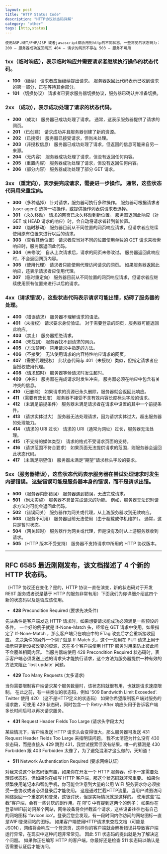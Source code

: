 ```yaml
---
layout: post
title: "HTTP Status Code"
description: "HTTP协议状态码详解"
category: "other"
tags: [http,status]
---
```


	使用ASP.NET/PHP/JSP 或者javascript都会用到http的不同状态，一些常见的状态码为：
	200 – 服务器成功返回网页 404 – 请求的网页不存在 503 – 服务不可用
### 1xx（临时响应），表示临时响应并需要请求者继续执行操作的状态代码。

- **100**   （继续） 请求者应当继续提出请求。 服务器返回此代码表示已收到请求的第一部分，正在等待其余部分。 
- **101**   （切换协议） 请求者已要求服务器切换协议，服务器已确认并准备切换。

### 2xx （成功），表示成功处理了请求的状态代码。

- **200**   （成功）  服务器已成功处理了请求。 通常，这表示服务器提供了请求的网页。
- **201**   （已创建）  请求成功并且服务器创建了新的资源。
- **202**   （已接受）  服务器已接受请求，但尚未处理。
- **203**   （非授权信息）  服务器已成功处理了请求，但返回的信息可能来自另一来源。
- **204**   （无内容）  服务器成功处理了请求，但没有返回任何内容。
- **205**   （重置内容） 服务器成功处理了请求，但没有返回任何内容。
- **206**   （部分内容）  服务器成功处理了部分 GET 请求。

### 3xx （重定向），表示要完成请求，需要进一步操作。 通常，这些状态代码用来重定向。

- **300**   （多种选择）  针对请求，服务器可执行多种操作。 服务器可根据请求者 (user agent) 选择一项操作，或提供操作列表供请求者选择。
- **301**   （永久移动）  请求的网页已永久移动到新位置。 服务器返回此响应（对 GET 或 HEAD 请求的响应）时，会自动将请求者转到新位置。
- **302**   （临时移动）  服务器目前从不同位置的网页响应请求，但请求者应继续使用原有位置来进行以后的请求。
- **303**   （查看其他位置） 请求者应当对不同的位置使用单独的 GET 请求来检索响应时，服务器返回此代码。
- **304**   （未修改） 自从上次请求后，请求的网页未修改过。 服务器返回此响应时，不会返回网页内容。
- **305**   （使用代理） 请求者只能使用代理访问请求的网页。 如果服务器返回此响应，还表示请求者应使用代理。
- **307**   （临时重定向）  服务器目前从不同位置的网页响应请求，但请求者应继续使用原有位置来进行以后的请求。

### 4xx（请求错误），这些状态代码表示请求可能出错，妨碍了服务器的处理。

- **400**   （错误请求） 服务器不理解请求的语法。
- **401**   （未授权） 请求要求身份验证。 对于需要登录的网页，服务器可能返回此响应。
- **403**   （禁止） 服务器拒绝请求。
- **404**   （未找到） 服务器找不到请求的网页。
- **405**   （方法禁用） 禁用请求中指定的方法。
- **406**   （不接受） 无法使用请求的内容特性响应请求的网页。
- **407**   （需要代理授权） 此状态代码与 401（未授权）类似，但指定请求者应当授权使用代理。
- **408**   （请求超时）  服务器等候请求时发生超时。
- **409**   （冲突）  服务器在完成请求时发生冲突。 服务器必须在响应中包含有关冲突的信息。
- **410**   （已删除）  如果请求的资源已永久删除，服务器就会返回此响应。
- **411**   （需要有效长度） 服务器不接受不含有效内容长度标头字段的请求。
- **412**   （未满足前提条件） 服务器未满足请求者在请求中设置的其中一个前提条件。
- **413**   （请求实体过大） 服务器无法处理请求，因为请求实体过大，超出服务器的处理能力。
- **414**   （请求的 URI 过长） 请求的 URI（通常为网址）过长，服务器无法处理。
- **415**   （不支持的媒体类型） 请求的格式不受请求页面的支持。
- **416**   （请求范围不符合要求） 如果页面无法提供请求的范围，则服务器会返回此状态代码。
- **417**   （未满足期望值） 服务器未满足”期望”请求标头字段的要求。

### 5xx（服务器错误），这些状态代码表示服务器在尝试处理请求时发生内部错误。 这些错误可能是服务器本身的错误，而不是请求出错。

- **500**   （服务器内部错误）  服务器遇到错误，无法完成请求。
- **501**   （尚未实施） 服务器不具备完成请求的功能。 例如，服务器无法识别请求方法时可能会返回此代码。
- **502**   （错误网关） 服务器作为网关或代理，从上游服务器收到无效响应。
- **503**   （服务不可用） 服务器目前无法使用（由于超载或停机维护）。 通常，这只是暂时状态。
- **504**   （网关超时）  服务器作为网关或代理，但是没有及时从上游服务器收到请求。
- **505**   （HTTP 版本不受支持） 服务器不支持请求中所用的 HTTP 协议版本。

------------------------------------------------- 

## RFC 6585 最近刚刚发布，该文档描述了 4 个新的 HTTP 状态码。
（HTTP 协议还在变化？是的，HTTP 协议一直在演变，新的状态码对于开发 REST 服务或者说是基于 HTTP 的服务非常有用）下面我们为你详细介绍这四个新的状态码以及是否应该使用。

- **428** Precondition Required (要求先决条件)

先决条件是客户端发送 HTTP 请求时，如果想要请求能成功必须满足一些预设的条件。
一个好的例子就是 If-None-Match 头，经常在 GET 请求中使用，如果指定了 If-None-Match ，那么客户端只在响应中的 ETag 改变后才会重新接收回应。
先决条件的另外一个例子就是 If-Match 头，这个一般用在 PUT 请求上用于指示只更新没被改变的资源，这在多个客户端使用 HTTP 服务时用来防止彼此间不会覆盖相同内容。
当服务器端使用 428 Precondition Required 状态码时，表示客户端必须发送上述的请求头才能执行请求，这个方法为服务器提供一种有效的方法来阻止 'lost update' 问题。

- **429** Too Many Requests (太多请求)

当你需要限制客户端请求某个服务数量时，该状态码就很有用，也就是请求速度限制。
在此之前，有一些类似的状态码，例如 '509 Bandwidth Limit Exceeded'. Twitter 使用 420 （这不是HTTP定义的状态码）
如果你希望限制客户端对服务的请求数，可使用 429 状态码，同时包含一个 Retry-After 响应头用于告诉客户端多长时间后可以再次请求服务。

- **431** Request Header Fields Too Large (请求头字段太大)

某些情况下，客户端发送 HTTP 请求头会变得很大，那么服务器可发送 431 Request Header Fields Too Large 来指明该问题。
我不太清楚为什么没有 430 状态码，而是直接从 429 跳到 431，我尝试搜索但没有结果。唯一的猜测是 430 Forbidden 跟 403 Forbidden 太像了，为了避免混淆才这么做的，天知道！

- **511** Network Authentication Required (要求网络认证)

对我来说这个状态码很有趣，如果你在开发一个 HTTP 服务器，你不一定需要处理该状态码，但如果你在编写 HTTP 客户端，那这个状态码就非常重要。
如果你频繁使用笔记本和智能手机，你可能会注意到大量的公用 WIFI 服务要求你必须接受一些协议或者必须登录后才能使用。
这是通过拦截HTTP流量，当用户试图访问网络返回一个重定向和登录，这很讨厌，但是实际情况就是这样的。
使用这些“拦截”客户端，会有一些讨厌的副作用。在 RFC 中有提到这两个的例子：
如果你在登录WIFI前访问某个网站，网络设备将会拦截首个请求，这些设备往往也有自己的网站图标 ‘favicon.ico'。登录后您会发现，有一段时间内你访问的网站图标一直是WIFI登录网站的图标。
如果客户端使用HTTP请求来查找文档（可能是JSON），网络将会响应一个登录页，这样你的客户端就会解析错误并导致客户端运行异常，在现实中这种问题非常常见。
因此 511 状态码的提出就是为了解决这个问题。
如果你正在编写 HTTP 的客户端，你最好还是检查 511 状态码以确认是否需要认证后才能访问。
